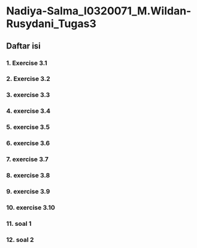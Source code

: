 # Nadiya-Salma_I0320071_M.Wildan-Rusydani_Tugas3

## Daftar isi

### 1. Exercise 3.1
### 2. Exercise 3.2
### 3. exercise 3.3
### 4. exercise 3.4
### 5. exercise 3.5
### 6. exercise 3.6
### 7. exercise 3.7
### 8. exercise 3.8
### 9. exercise 3.9
### 10. exercise 3.10
### 11. soal 1
### 12. soal 2

